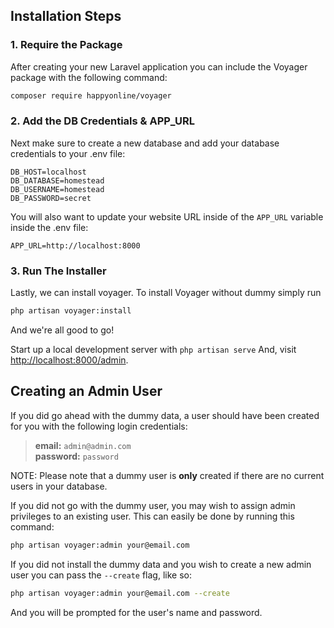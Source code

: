 ## Installation Steps
### 1. Require the Package
After creating your new Laravel application you can include the Voyager package with the following command:
```bash
composer require happyonline/voyager
```
### 2. Add the DB Credentials & APP_URL
Next make sure to create a new database and add your database credentials to your .env file:
```
DB_HOST=localhost
DB_DATABASE=homestead
DB_USERNAME=homestead
DB_PASSWORD=secret
```
You will also want to update your website URL inside of the `APP_URL` variable inside the .env file:
```
APP_URL=http://localhost:8000
```
### 3. Run The Installer
Lastly, we can install voyager.
To install Voyager without dummy simply run

```bash
php artisan voyager:install
```
And we're all good to go!

Start up a local development server with `php artisan serve` And, visit [http://localhost:8000/admin](http://localhost:8000/admin).

## Creating an Admin User

If you did go ahead with the dummy data, a user should have been created for you with the following login credentials:

>**email:** `admin@admin.com`   
>**password:** `password`

NOTE: Please note that a dummy user is **only** created if there are no current users in your database.

If you did not go with the dummy user, you may wish to assign admin privileges to an existing user.
This can easily be done by running this command:

```bash
php artisan voyager:admin your@email.com
```

If you did not install the dummy data and you wish to create a new admin user you can pass the `--create` flag, like so:

```bash
php artisan voyager:admin your@email.com --create
```

And you will be prompted for the user's name and password.